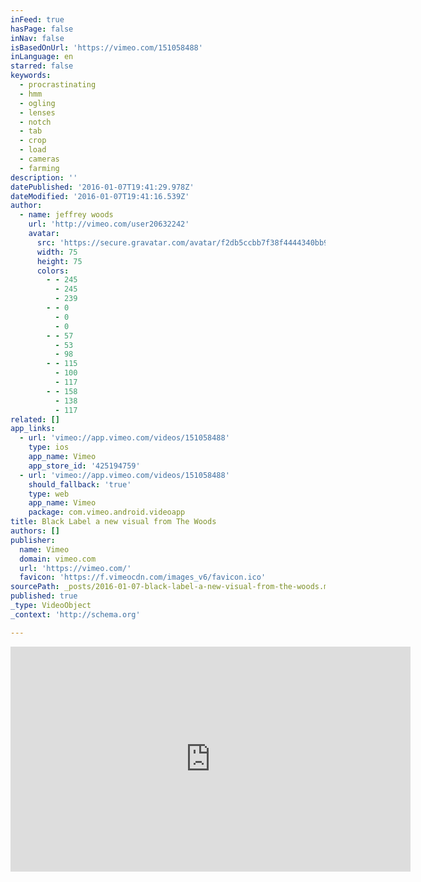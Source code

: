 ```yaml
---
inFeed: true
hasPage: false
inNav: false
isBasedOnUrl: 'https://vimeo.com/151058488'
inLanguage: en
starred: false
keywords:
  - procrastinating
  - hmm
  - ogling
  - lenses
  - notch
  - tab
  - crop
  - load
  - cameras
  - farming
description: ''
datePublished: '2016-01-07T19:41:29.978Z'
dateModified: '2016-01-07T19:41:16.539Z'
author:
  - name: jeffrey woods
    url: 'http://vimeo.com/user20632242'
    avatar:
      src: 'https://secure.gravatar.com/avatar/f2db5ccbb7f38f4444340bb943f2192a?d=https%3A%2F%2Fi.vimeocdn.com%2Fportrait%2Fdefault-green_75x75.png&s=75'
      width: 75
      height: 75
      colors:
        - - 245
          - 245
          - 239
        - - 0
          - 0
          - 0
        - - 57
          - 53
          - 98
        - - 115
          - 100
          - 117
        - - 158
          - 138
          - 117
related: []
app_links:
  - url: 'vimeo://app.vimeo.com/videos/151058488'
    type: ios
    app_name: Vimeo
    app_store_id: '425194759'
  - url: 'vimeo://app.vimeo.com/videos/151058488'
    should_fallback: 'true'
    type: web
    app_name: Vimeo
    package: com.vimeo.android.videoapp
title: Black Label a new visual from The Woods
authors: []
publisher:
  name: Vimeo
  domain: vimeo.com
  url: 'https://vimeo.com/'
  favicon: 'https://f.vimeocdn.com/images_v6/favicon.ico'
sourcePath: _posts/2016-01-07-black-label-a-new-visual-from-the-woods.md
published: true
_type: VideoObject
_context: 'http://schema.org'

---
```

<iframe src="https://cdn.embedly.com/widgets/media.html?src=https%3A%2F%2Fplayer.vimeo.com%2Fvideo%2F151058488&amp;url=https%3A%2F%2Fvimeo.com%2F151058488&amp;image=http%3A%2F%2Fi.vimeocdn.com%2Fvideo%2F550703450_640.jpg&amp;key=b7d04c9b404c499eba89ee7072e1c4f7&amp;type=text%2Fhtml&amp;schema=vimeo" width="640" height="360" scrolling="no" frameborder="0" allowfullscreen="allowfullscreen" style=""></iframe>